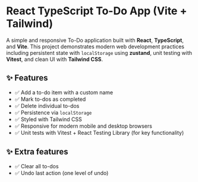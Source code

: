 # React TypeScript To-Do App (Vite + Tailwind)

A simple and responsive To-Do application built with **React**, **TypeScript**, and **Vite**. This project demonstrates modern web development practices including persistent state with `localStorage` using **zustand**, unit testing with **Vitest**, and clean UI with **Tailwind CSS**.

## ✨ Features

- ✅ Add a to-do item with a custom name
- ✅ Mark to-dos as completed
- ✅ Delete individual to-dos
- ✅ Persistence via `localStorage`
- ✅ Styled with Tailwind CSS
- ✅ Responsive for modern mobile and desktop browsers
- ✅ Unit tests with Vitest + React Testing Library (for key functionality)

## ✨ Extra features
- ✅ Clear all to-dos
- ✅ Undo last action (one level of undo)
